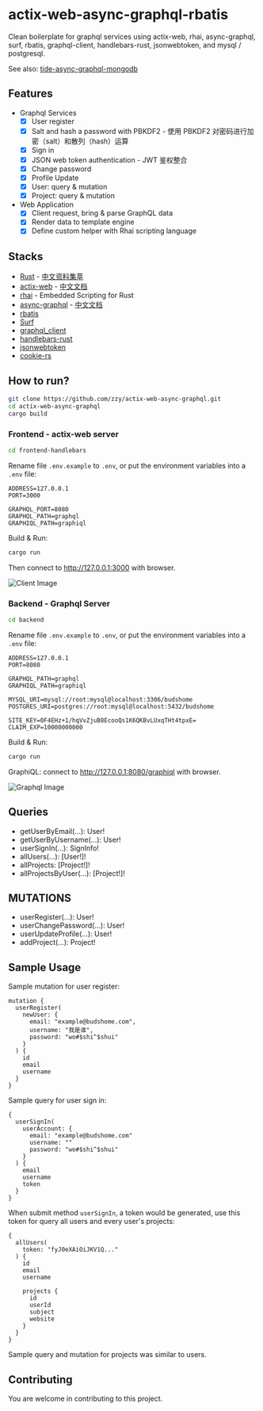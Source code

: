 # actix-web-async-graphql-rbatis

Clean boilerplate for graphql services using actix-web, rhai, async-graphql, surf, rbatis, graphql-client, handlebars-rust, jsonwebtoken, and mysql / postgresql. 

See also: [tide-async-graphql-mongodb](https://github.com/zzy/tide-async-graphql-mongodb)

## Features

- Graphql Services
  - [x] User register
  - [x] Salt and hash a password with PBKDF2 - 使用 PBKDF2 对密码进行加密（salt）和散列（hash）运算
  - [x] Sign in
  - [x] JSON web token authentication - JWT 鉴权整合
  - [x] Change password
  - [x] Profile Update
  - [x] User: query & mutation
  - [x] Project: query & mutation
- Web Application
  - [x] Client request, bring & parse GraphQL data
  - [x] Render data to template engine
  - [x] Define custom helper with Rhai scripting language

## Stacks

- [Rust](https://www.rust-lang.org) - [中文资料集萃](https://budshome.com)
- [actix-web](https://crates.io/crates/actix-web) - [中文文档](https://actix-web.budshome.com)
- [rhai](https://crates.io/crates/rhai) - Embedded Scripting for Rust
- [async-graphql](https://crates.io/crates/async-graphql) - [中文文档](https://async-graphql.budshome.com)
- [rbatis](https://crates.io/crates/rbatis)
- [Surf](https://crates.io/crates/surf)
- [graphql_client](https://crates.io/crates/graphql_client)
- [handlebars-rust](https://crates.io/crates/handlebars)
- [jsonwebtoken](https://crates.io/crates/jsonwebtoken)
- [cookie-rs](https://crates.io/crates/cookie)

## How to run?

``` Bash
git clone https://github.com/zzy/actix-web-async-graphql.git
cd actix-web-async-graphql
cargo build
```

### Frontend - actix-web server

``` Bash
cd frontend-handlebars
```

Rename file `.env.example` to `.env`, or put the environment variables into a `.env` file:

```
ADDRESS=127.0.0.1
PORT=3000

GRAPHQL_PORT=8080
GRAPHQL_PATH=graphql
GRAPHIQL_PATH=graphiql
```

Build & Run:

``` Bash
cargo run
```
Then connect to http://127.0.0.1:3000 with browser.

![Client Image](./screenshot/client.jpg)

### Backend - Graphql Server

``` Bash
cd backend
```

Rename file `.env.example` to `.env`, or put the environment variables into a `.env` file:

```
ADDRESS=127.0.0.1
PORT=8080

GRAPHQL_PATH=graphql
GRAPHIQL_PATH=graphiql

MYSQL_URI=mysql://root:mysql@localhost:3306/budshome
POSTGRES_URI=postgres://root:mysql@localhost:5432/budshome

SITE_KEY=0F4EHz+1/hqVvZjuB8EcooQs1K6QKBvLUxqTHt4tpxE=
CLAIM_EXP=10000000000
```

Build & Run:

``` Bash
cargo run
```

GraphiQL: connect to http://127.0.0.1:8080/graphiql with browser.

![Graphql Image](./screenshot/graphql.jpg)

## Queries

- getUserByEmail(...): User!
- getUserByUsername(...): User!
- userSignIn(...): SignInfo!
- allUsers(...): [User!]!
- allProjects: [Project!]!
- allProjectsByUser(...): [Project!]!

## MUTATIONS

- userRegister(...): User!
- userChangePassword(...): User!
- userUpdateProfile(...): User!
- addProject(...): Project!

## Sample Usage

Sample mutation for user register:
```
mutation {
  userRegister(
    newUser: { 
      email: "example@budshome.com", 
      username: "我是谁", 
      password: "wo#$shi^$shui" 
    }
  ) {
    id
    email
    username
  }
}
```

Sample query for user sign in:
```
{
  userSignIn(
    userAccount: {
      email: "example@budshome.com"
      username: ""
      password: "wo#$shi^$shui"
    }
  ) {
    email
    username
    token
  }
}
```

When submit method `userSignIn`, a token would be generated, use this token for query all users and every user's projects:
```
{
  allUsers(
    token: "fyJ0eXAiOiJKV1Q..."
  ) {
    id
    email
    username

    projects {
      id
      userId
      subject
      website
    }
  }
}
```

Sample query and mutation for projects was similar to users.

## Contributing

You are welcome in contributing to this project.
